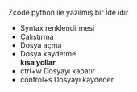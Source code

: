 Zcode python ile yazılmış bir İde idir

 - Syntax renklendirmesi
 - Çalıştırma
 - Dosya açma
 - Dosya kaydetme<br>
**kısa yollar**
 - ctrl+w Dosyayı kapatır
 - control+s Dosyayı kaydeder
